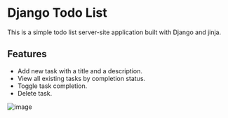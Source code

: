 # Django Todo List

This is a simple todo list server-site application built with Django and jinja.

## Features

- Add new task with a title and a description.
- View all existing tasks by completion status.
- Toggle task completion.
- Delete task.

![image](https://github.com/alexzmmv/Todoapp/assets/147001992/658ba7c5-7b00-4618-aa97-5a376b1df779)
